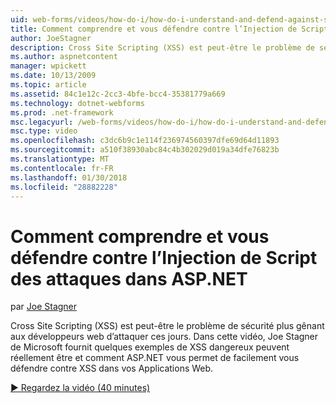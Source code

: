```yaml
---
uid: web-forms/videos/how-do-i/how-do-i-understand-and-defend-against-script-injection-attacks-in-aspnet
title: Comment comprendre et vous défendre contre l’Injection de Script des attaques dans ASP.NET | Documents Microsoft
author: JoeStagner
description: Cross Site Scripting (XSS) est peut-être le problème de sécurité plus gênant aux développeurs web d’attaquer ces jours. Dans cette vidéo, Joe Stagner de Microsoft pro...
ms.author: aspnetcontent
manager: wpickett
ms.date: 10/13/2009
ms.topic: article
ms.assetid: 84c1e12c-2cc3-4bfe-bcc4-35381779a669
ms.technology: dotnet-webforms
ms.prod: .net-framework
msc.legacyurl: /web-forms/videos/how-do-i/how-do-i-understand-and-defend-against-script-injection-attacks-in-aspnet
msc.type: video
ms.openlocfilehash: c3dc6b9c1e114f236974560397dfe69d64d11893
ms.sourcegitcommit: a510f38930abc84c4b302029d019a34dfe76823b
ms.translationtype: MT
ms.contentlocale: fr-FR
ms.lasthandoff: 01/30/2018
ms.locfileid: "28882228"
---
```

<a name="how-do-i-understand-and-defend-against-script-injection-attacks-in-aspnet"></a>Comment comprendre et vous défendre contre l’Injection de Script des attaques dans ASP.NET
====================
par [Joe Stagner](https://github.com/JoeStagner)

Cross Site Scripting (XSS) est peut-être le problème de sécurité plus gênant aux développeurs web d’attaquer ces jours. Dans cette vidéo, Joe Stagner de Microsoft fournit quelques exemples de XSS dangereux peuvent réellement être et comment ASP.NET vous permet de facilement vous défendre contre XSS dans vos Applications Web.

[&#9654; Regardez la vidéo (40 minutes)](https://channel9.msdn.com/Blogs/ASP-NET-Site-Videos/how-do-i-understand-and-defend-against-script-injection-attacks-in-aspnet)
